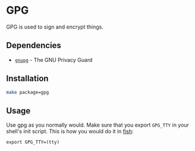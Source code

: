 # GPG

GPG is used to sign and encrypt things.

## Dependencies

- [`gnupg`][gnupg] - The GNU Privacy Guard

## Installation

```sh
make package=gpg
```

## Usage

Use gpg as you normally would. Make sure that you export `GPG_TTY` in your shell's init script. This is how you would do it in [fish](/fish):

```fish
export GPG_TTY=(tty)
```

[gnupg]: https://www.archlinux.org/packages/core/x86_64/gnupg/

